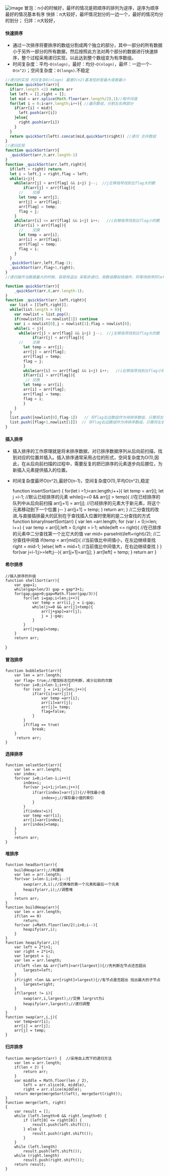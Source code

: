 ![image](https://images2015.cnblogs.com/blog/975503/201702/975503-20170214211234550-1109833343.png)
冒泡：n小的时候好，最坏的情况是把顺序的排列为逆序，逆序为顺序 最好的情况基本有序
快排：n大较好，最坏情况划分的一边一个，最好的情况均分的划分；
归并：n大较好，

#### 快速排序

-  通过一次排序将要排序的数组分割成两个独立的部分，其中一部分的所有数据小于另外一部分的所有数据，然后按照此方法对两个部分的数据进行快速排序，整个过程采用递归实现，以此达到整个数组变为有序数组。
- 时间复杂度：平均-`O(nlogn)`，最好：均分-`O(nlogn)`，最坏：一边一个-`O(n^2)`；空间复杂度：`O(longn)`.不稳定 

```javascript
//递归的实现 时间复杂O(nlogn) 最差O(n2)基准恰好是最大或者最小
function quickSort(arr){
  if(arr.length <2) return arr
  let left = [],right = [];
  let mid = arr.splice(Math.floor(arr.length/2),1)//取中间值
  for(let i = 0;i<arr.length;i++){ //遍历数组，分割左右两部分
    if(arr[i] < mid){
      left.push(arr[i])
    }else{
      right.push(arr[i])
    }
  }
  return quickSort(left).concat(mid,quickSort(right)) //递归 合并数组
}
//递归实现
function quickSort(arr){
  _quickSort(arr,0,arr.length-1)
}
function _quickSort(arr,left,right){
  if(left > right) return
  let i = left,j = right,flag = left;
  while(i<j){
    while(arr[j] > arr[flag] && i<j) j--;  //j左移指导找到比flag大的数
		if(arr[j] < arr[flag]){
      //	交换
      let temp = arr[j];
      arr[j] = arr[flag];
      arr[flag] = temp;
      flag = j;
    }
    while(arr[i] <= arr[flag] && i<j) i++;   //i右移指导找到比flag小的数
    if(arr[i] > arr[flag]){
      //	交换
      let temp = arr[i];
      arr[i] = arr[flag];
      arr[flag] = temp;
      flag = i;
    }
  }
  _quickSort(arr,left,flag-1);
  _quickSort(arr,flag+1,right);
}
//递归操作当数据量大的时候，容易栈溢出 采取非递归，用数组模拟栈操作，将等待排序的left right保存到数组

function quickSort(arr){
    _quickSort(arr,0,arr.length-1);
}
function _quickSort(arr,left,right){
  var list = [[left,right]];
  while(list.length > 0){
    var nowlist = list.pop();
    if(nowlist[0] >= nowlist[1]) continue
    var i = nowlist[0],j = nowlist[1];flag = nowlist[0];
    while(i < j){
      while(arr[j] > arr[flag] && i<j) j--;  //j左移指导找到比flag大的数
			if(arr[j] < arr[flag]){
      //	交换
      	let temp = arr[j];
      	arr[j] = arr[flag];
      	arr[flag] = temp;
      	flag = j;
    	}
    	while(arr[i] <= arr[flag] && i<j) i++;   //i右移指导找到比flag小的数
    	if(arr[i] > arr[flag]){
     	 //	交换
      	let temp = arr[i];
      	arr[i] = arr[flag];
      	arr[flag] = temp;
      	flag = i;
    	}
    }
  }
  list.push([nowlist[0],flag-1])   // 将flag左边数组作为待排序数组，只需将左右指针放入list即可。
  list.push([flag+1,nowlist[1]])  // 将flag右边数组作为待排序数组，只需将左右指针放入list即可。
}  
```
#### 插入排序

- 插入排序的工作原理就是将未排序数据，对已排序数据序列从后向前扫描，找到对应的位置并插入。插入排序通常采用占位的形式，空间复杂度为O(1),因此，在从后向前扫描的过程中，需要反复的把已排序的元素逐步向后挪位，为新插入元素提供插入的位置。
- 时间复杂度最坏O(n^2),最好O(n-1)，空间复杂度O(1),平均O(n^2),稳定

    function insertSort(arr) {
    	for(let i =1;i<arr.length;i++){
    		let temp = arr[i];
    		let j =i-1;  //默认已经排序的元素
    		while(j>=0 && arr[j] > temp){ //在已经排序的队列中从后向前扫描
    			arr[j+1] = arr[j]; //已经排序的元素大于新元素，将这个元素移动到下一个位置
    			j-- 
    		}
    		arr[j+1] = temp;
    	}
    	return arr;
    }
    //二分查找的改进,与直接插排最大的区别在于查找插入位置时使用的是二分查找的方式
    function binaryInsertSort(arr) {
        var len =arr.length;
        for (var i = 0;i<len; i++) {
            var temp = arr[i],left = 0,right = i-1;
            while(left <= right){  //在已排序的元素中二分查找第一个比它大的值
              var mid= parseInt((left+right)/2); //二分查找中间值
              if(temp < arr[mid]){ //当前值比中间值小，在左边继续查找
                right = mid-1;
              }else{
                left = mid+1;  //当前值比中间值大，在右边继续查找
              }
            }              
            for(var j=i-1;j>=left;j--){
              arr[j+1]=arr[j];
            }
            arr[left] = temp;
          }
        return arr
     }
#### 希尔排序

    //插入排序的升级
    function shellSort(arr){
    	var gap=1;
    	while(gap<len/3) gap = gap*3+1;
    	for(gap;gap>0;gap=Math.floor(gap/3)){
    		for(let i=gap;i<len;i++){
    			var temp = arr[i],j = i-gap;
    			while(j>=0 && arr[j]>temp){
    				arr[j+gap]=arr[j];
    				j = j-gap;
    			}
    		}
    		arr[j+gap]=temp;
    	}
    	return arr;
   }
#### 冒泡排序

    function bubbleSort(arr){
    	var len = arr.length;
    	var flag= true;//增加标志位的判断，减少比较的次数
    	for(var i=0;i<len-1;i++){
    		for (var j = i+1;j<len;j++){
    			if(arr[i]>arr[j]){
    				var temp =arr[i];
    				arr[i]=arr[j];
    				arr[j]= temp;
    				flag=false;
    			}
    		}
    		if(flag == true)
    			break;
    	}
    	 return arr;
    }
#### 选择排序

    function selsetSort(arr){
    	var len = arr.length;
    	var index;
    	for(var i=0;i<len-1;i++){
    		index=i;
    		for(var j=i+1;j<len;j++){
    			if(arr[index]>arr[j]){//寻找最小值
    				index=j;//保存最小值的索引
    			}
    		}
    		if(index!=i){
    		var temp =arr[i];
    		arr[i]=arr[index];
    		arr[index]=temp;
    	}
    	}
    	return arr;
    }
#### 堆排序

    function headSort(arr){
    	buildHeap(arr);//构建堆
    	var len = arr.length;
    	for(var i=len-1;i>0;i--){
    		swap(arr,0,i);//交换堆的第一个元素和最后一个元素
    		heapify(arr,i);//调整堆
    	}
    	return arr;
    }
    function buildHeap(arr){
    	var len = arr.length;
    	if(len == 0)
    		return;
    	for(var i=Math.floor(len/2);i>0;i--){
    		heapify(arr,i);
    	}
    }
    function heapify(arr,i){
    	var left = 2*i+1;
    	var right = 2*i+2;
    	var largest = i;
    	var len = arr.length;
    	if(left <len && arr[left]>arr[largest]){//先判断左节点还否超出
    		largest=left;
    	}
    	if(right <len && arr[right]>largest){//有节点是否超出 找出最大的子节点
    		largest=right;
    	}
    	if(largest != i){
    		swap(arr,i,largest);//交换 largrst为i
    		heapify(arr,largest);//递归调整
    	}
    }
    function swap(arr,i,j){
    	var temp=arr[i];
    	arr[i] = arr[j];
    	arr[j] = temp;
    }
#### 归并排序

    function mergeSort(arr) {  //采用自上而下的递归方法
        var len = arr.length;
        if(len < 2) {
            return arr;
        }
        var middle = Math.floor(len / 2),
            left = arr.slice(0, middle),
            right = arr.slice(middle);
        return merge(mergeSort(left), mergeSort(right));
    }
    function merge(left, right)
    {
        var result = [];
        while (left.length>0 && right.length>0) {
            if (left[0] <= right[0]) {
                result.push(left.shift());
            } else {
                result.push(right.shift());
            }
        }
        while (left.length)
            result.push(left.shift());
        while (right.length)
            result.push(right.shift());
        return result;
    }